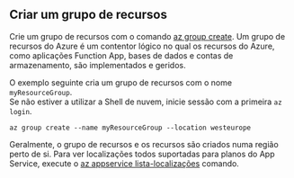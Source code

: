## <a name="create-a-resource-group"></a>Criar um grupo de recursos

Crie um grupo de recursos com o comando [az group create](/cli/azure/group#create). Um grupo de recursos do Azure é um contentor lógico no qual os recursos do Azure, como aplicações Function App, bases de dados e contas de armazenamento, são implementados e geridos.

O exemplo seguinte cria um grupo de recursos com o nome `myResourceGroup`.  
Se não estiver a utilizar a Shell de nuvem, inicie sessão com a primeira `az login`.

```azurecli-interactive
az group create --name myResourceGroup --location westeurope
```
Geralmente, o grupo de recursos e os recursos são criados numa região perto de si. Para ver localizações todos suportadas para planos do App Service, execute o [az appservice lista-localizações](/cli/azure/appservice#az_appservice_list_locations) comando.